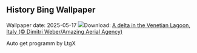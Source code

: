 ## History Bing Wallpaper
Wallpaper date: 2025-05-17
![](https://www.bing.com/th?id=OHR.VeniceLagoon_EN-GB1187666352_UHD.jpg&w=1000)Download: [A delta in the Venetian Lagoon, Italy   (© Dimitri Weber/Amazing Aerial Agency)](https://www.bing.com/th?id=OHR.VeniceLagoon_EN-GB1187666352_UHD.jpg)

Auto get programm by LtgX
